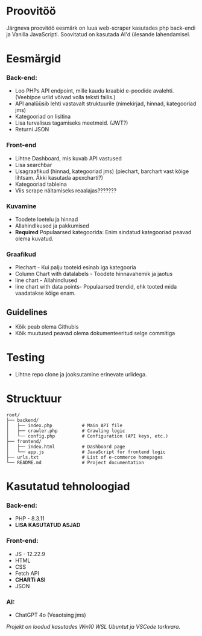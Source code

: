 # Proovitöö

Järgneva proovitöö eesmärk on luua web-scraper kasutades php back-endi ja Vanilla JavaScripti. Soovitatud on kasutada AI'd ülesande lahendamisel.

# Eesmärgid

### Back-end:
 - Loo PHPs API endpoint, mille kaudu kraabid e-poodide avalehti. (Veebipoe urlid võivad volla teksti failis.)
 - API analüüsib lehti vastavalt struktuurile (nimekirjad, hinnad, kategooriad jms)
- Kategooriad on lisitina
- Lisa turvalisus tagamiseks meetmeid. (JWT?)
- Returni JSON

### Front-end
- Lihtne Dashboard, mis kuvab API vastused
- Lisa searchbar
- Lisagraafikud (hinnad, kategooriad jms) (piechart, barchart vast kõige lihtsam. Äkki kasutada apexcharti?)
- Kategooriad tableina
- Viis scrape näitamiseks reaalajas???????

### Kuvamine

- Toodete loetelu ja hinnad
- Allahindlkused ja pakkumised
- **Required** Populaarsed kategoorida: Enim sindatud kategooriad peavad olema kuvatud. 

### Graafikud

- Piechart - Kui palju tooteid esinab iga kategooria
- Column Chart with datalabels - Toodete hinnavahemik ja jaotus
- line chart - Allahindlused
- line chart with data points- Populaarsed trendid, ehk tooted mida vaadatakse kõige enam.

## Guidelines

- Kõik peab olema Githubis
- Kõik muutused peavad olema dokumenteeritud selge commitiga

# Testing

- Lihtne repo clone ja jooksutamine erinevate urlidega.

# Strucktuur

```
root/
├── backend/
│   ├── index.php           # Main API file
│   ├── crawler.php         # Crawling logic
│   └── config.php          # Configuration (API keys, etc.)
├── frontend/
│   ├── index.html          # Dashboard page
│   └── app.js              # JavaScript for frontend logic
├── urls.txt                # List of e-commerce homepages
└── README.md               # Project documentation
```

# Kasutatud tehnoloogiad
### Back-end:
- PHP - 8.3.11
- **LISA KASUTATUD ASJAD**

### Front-end:
- JS - 12.22.9
- HTML
- CSS
- Fetch API
- **CHARTi ASI**
- JSON

### AI:
- ChatGPT 4o (Veaotsing jms)

*Projekt on loodud kasutades Win10 WSL Ubuntut ja VSCode tarkvara.*

